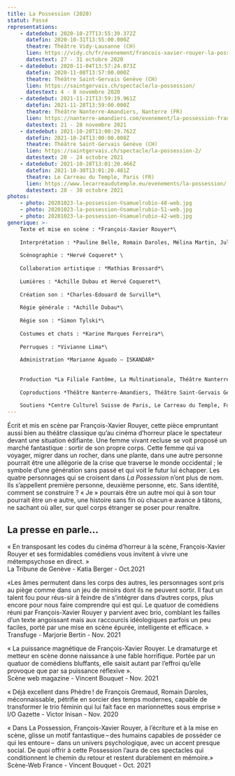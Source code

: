 ```yaml
---
title: La Possession (2020)
statut: Passé
representations:
    - datedebut: 2020-10-27T13:55:39.372Z
      datefin: 2020-10-31T13:55:00.000Z
      theatre: Théâtre Vidy-Lausanne (CH)
      lien: https://vidy.ch/fr/evenement/francois-xavier-rouyer-la-possession/
      datestext: 27 - 31 octobre 2020
    - datedebut: 2020-11-04T13:57:24.073Z
      datefin: 2020-11-08T13:57:00.000Z
      theatre: Théâtre Saint-Gervais Genève (CH)
      lien: https://saintgervais.ch/spectacle/la-possession/
      datestext: 4 - 8 novembre 2020
    - datedebut: 2021-11-21T13:59:19.961Z
      datefin: 2021-11-28T13:59:00.000Z
      theatre: Théâtre Nanterre-Amandiers, Nanterre (FR)
      lien: https://nanterre-amandiers.com/evenement/la-possession-francois-xavier-rouyer/
      datestext: 21 - 28 novembre 2021
    - datedebut: 2021-10-20T13:00:29.762Z
      datefin: 2021-10-24T13:00:00.000Z
      theatre: Théâtre Saint-Gervais Genève (CH)
      lien: https://saintgervais.ch/spectacle/la-possession-2/
      datestext: 20 - 24 octobre 2021
    - datedebut: 2021-10-28T13:01:20.466Z
      datefin: 2021-10-30T13:01:20.481Z
      theatre: Le Carreau du Temple, Paris (FR)
      lien: https://www.lecarreaudutemple.eu/evenements/la-possession/
      datestext: 28 - 30 octobre 2021
photos:
    - photo: 20201023-la-possession-©samuelrubio-48-web.jpg
    - photo: 20201023-la-possession-©samuelrubio-51-web.jpg
    - photo: 20201023-la-possession-©samuelrubio-42-web.jpg
generique: >-
    Texte et mise en scène : *François-Xavier Rouyer*\
    
    Interprétation : *Pauline Belle, Romain Daroles, Mélina Martin, Julia Perazzini* \
    
    Scénographie : *Hervé Coqueret* \
    
    Collaboration artistique : *Mathias Brossard*\
    
    Lumières : *Achille Dubau et Hervé Coqueret*\
    
    Création son : *Charles-Edouard de Surville*\
    
    Régie générale : *Achille Dubau*\
    
    Régie son : *Simon Tylski*\
    
    Costumes et chats : *Karine Marques Ferreira*\
    
    Perruques : *Vivianne Lima*\
    
    Administration *Marianne Aguado – ISKANDAR*
    
    
    Production *La Filiale Fantôme, La Multinationale, Théâtre Nanterre-Amandiers* 
    
    Coproductions *Théâtre Nanterre-Amandiers, Théâtre Saint-Gervais Genève, Théâtre Vidy-Lausanne, Centre Culturel Suisse de Paris*
    
    Soutiens *Centre Culturel Suisse de Paris, Le Carreau du Temple, Fonds de dotation Porosus, Fondation Ernst Göhner, Pour-cent culturel Migros, Ville de Lausanne, Loterie Romande Vaud, Pro Helvetia-Fondation Suisse pour la Culture, Fondation Jan Michalski, SPEDIDAM (La SPEDIDAM est une société de perception et de distribution qui gère les droits des artistes interprètes en matière d’enregistrement de diffusion et de réutilisation des prestations enregistrées), La Corodis.*
---
```


Écrit et mis en scène par François-Xavier Rouyer, cette pièce empruntant aussi bien au théâtre classique qu’au cinéma d’horreur place le spectateur devant une situation édifiante. Une femme vivant recluse se voit proposé un marché fantastique : sortir de son propre corps. Cette femme qui va voyager, migrer dans un rocher, dans une plante, dans une autre personne pourrait être une allégorie de la crise que traverse le monde occidental ; le symbole d’une génération sans passé et qui voit le futur lui échapper. Les quatre personnages qui se croisent dans _La Possession_ n’ont plus de nom. Ils s’appellent première personne, deuxième personne, etc. Sans identité, comment se construire ? « Je » pourrais être un autre moi qui à son tour pourrait être un·e autre, une histoire sans fin où chacun·e avance à tâtons, ne sachant où aller, sur quel corps étranger se poser pour renaître.

## L﻿a presse en parle...

« En transposant les codes du cinéma d’horreur à la scène, François-Xavier Rouyer et ses formidables comédiens vous invitent à vivre une métempsychose en direct. »\
La Tribune de Genève - Katia Berger - Oct.2021

«Les âmes permutent dans les corps des autres, les personnages sont pris au piège comme dans un jeu de miroirs dont ils ne peuvent sortir. Il faut un talent fou pour réus-sir à feindre de s’intégrer dans d’autres corps, plus encore pour nous faire comprendre qui est qui. Le quatuor de comédiens réuni par François-Xavier Rouyer y parvient avec brio, comblant les failles d’un texte angoissant mais aux raccourcis idéologiques parfois un peu faciles, porté par une mise en scène épurée, intelligente et efficace. » \
Transfuge - Marjorie Bertin - Nov. 2021

« La puissance magnétique de François-Xavier Rouyer. Le dramaturge et metteur en scène donne naissance à une fable horrifique. Portée par un quatuor de comédiens bluffants, elle saisit autant par l’effroi qu’elle provoque que par sa puissance réflexive ». \
Scène web magazine - Vincent Bouquet - Nov. 2021

« Déjà excellent dans Phèdre ! de François Gremaud, Romain Daroles, méconnaissable, pétrifie en sorcier des temps modernes, capable de transformer le trio féminin qui lui fait face en marionnettes sous emprise »\
I/O Gazette - Victor Inisan - Nov. 2020

« Dans La Possession, François-Xavier Rouyer, à l’écriture et à la mise en scène, glisse un motif fantastique – des humains capables de posséder ce qui les entoure –  dans un univers psychologique, avec un accent presque social. De quoi offrir à cette Possession l’aura de ces spectacles qui conditionnent le chemin du retour et restent durablement en mémoire.» \
Scène-Web France - Vincent Bouquet - Oct. 2021
